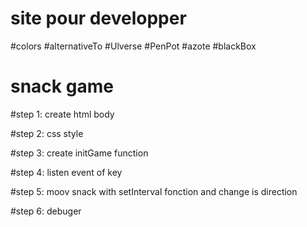 # site pour developper
#colors
#alternativeTo
#Ulverse
#PenPot
#azote
#blackBox

# snack game

#step 1: create html body

#step 2: css style

#step 3:  create initGame function

#step 4: listen event of key

#step 5: moov snack with setInterval fonction and change is direction

#step 6: debuger